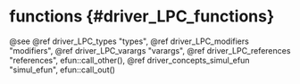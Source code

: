 functions {#driver_LPC_functions}
=================================
@see @ref driver_LPC_types "types", @ref driver_LPC_modifiers "modifiers", @ref driver_LPC_varargs "varargs", @ref driver_LPC_references "references", efun::call_other(), @ref driver_concepts_simul_efun "simul_efun", efun::call_out()
